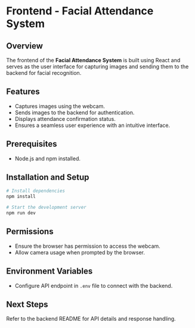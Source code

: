# Frontend - Facial Attendance System

## Overview
The frontend of the **Facial Attendance System** is built using React and serves as the user interface for capturing images and sending them to the backend for facial recognition.

## Features
- Captures images using the webcam.
- Sends images to the backend for authentication.
- Displays attendance confirmation status.
- Ensures a seamless user experience with an intuitive interface.

## Prerequisites
- Node.js and npm installed.

## Installation and Setup
```sh
# Install dependencies
npm install

# Start the development server
npm run dev
```

## Permissions
- Ensure the browser has permission to access the webcam.
- Allow camera usage when prompted by the browser.

## Environment Variables
- Configure API endpoint in `.env` file to connect with the backend.

## Next Steps
Refer to the backend README for API details and response handling.
